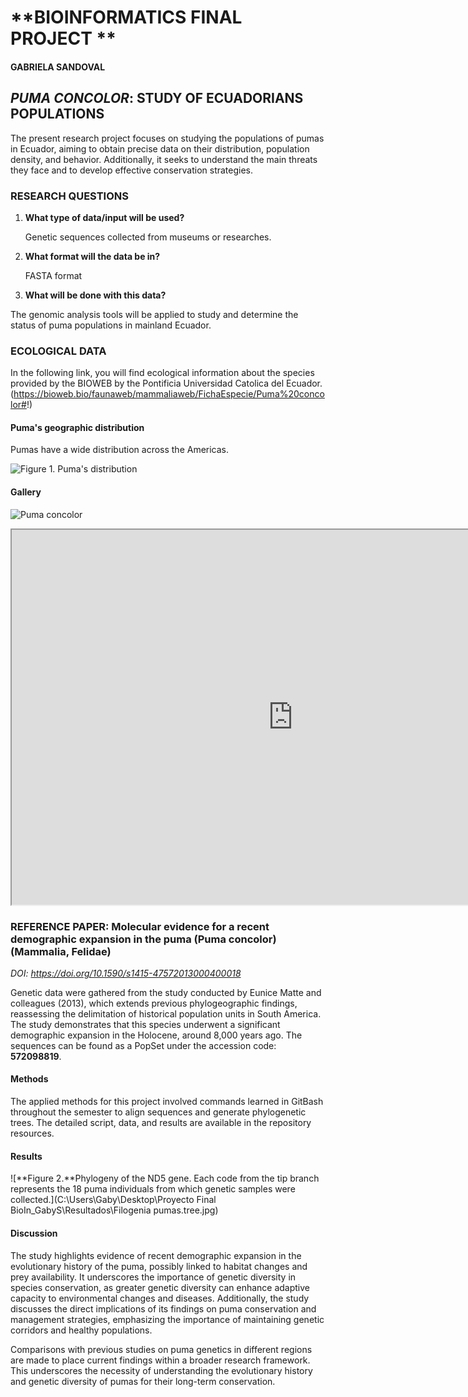 # **BIOINFORMATICS FINAL PROJECT **

#### GABRIELA SANDOVAL

## *PUMA CONCOLOR*: STUDY OF ECUADORIANS POPULATIONS 

The present research project focuses on studying the populations of pumas in Ecuador, aiming to obtain precise data on their distribution, population density, and behavior. Additionally, it seeks to understand the main threats they face and to develop effective conservation strategies.

### RESEARCH QUESTIONS

1. **What type of data/input will be used?** 

    Genetic sequences collected from museums or researches.

2. **What format will the data be in?** 

    FASTA format

3. **What will be done with this data?**

  The genomic analysis tools will be applied to study and determine the status of puma       populations in mainland Ecuador.


### ECOLOGICAL DATA

In the following link, you will find ecological information about the species provided by the BIOWEB by the Pontificia Universidad Catolica del Ecuador.
(https://bioweb.bio/faunaweb/mammaliaweb/FichaEspecie/Puma%20concolor#!)

#### Puma's geographic distribution

Pumas have a wide distribution across the Americas. 

![**Figure 1.** Puma's distribution](https://animalandia.educa.madrid.org/mapas/p/puma.jpg)


#### Gallery


![Puma concolor](https://sierranevadafoundation.org/wp-content/uploads/2022/07/mountain-lion.jpg)



<iframe src="https://www.youtube.com/embed/bwuBDlAWUvI?si=tLKgpqcX5q6S-V1z"data-external= "1" width="900" height="600"> </iframe> 


### REFERENCE PAPER: **Molecular evidence for a recent demographic expansion in the puma (Puma concolor) (Mammalia, Felidae)**

*DOI: https://doi.org/10.1590/s1415-47572013000400018* 

Genetic data were gathered from the study conducted by Eunice Matte and colleagues (2013), which extends previous phylogeographic findings, reassessing the delimitation of historical population units in South America. The study demonstrates that this species underwent a significant demographic expansion in the Holocene, around 8,000 years ago. The sequences can be found as a PopSet under the accession code: **572098819**.


#### **Methods**

The applied methods for this project involved commands learned in GitBash throughout the semester to align sequences and generate phylogenetic trees. The detailed script, data, and results are available in the repository resources.

#### **Results**


![**Figure 2.**Phylogeny of the ND5 gene. Each code from the tip branch represents the 18 puma individuals from which genetic samples were collected.](C:\Users\Gaby\Desktop\Proyecto Final BioIn_GabyS\Resultados\Filogenia pumas.tree.jpg)

#### **Discussion**

The study highlights evidence of recent demographic expansion in the evolutionary history of the puma, possibly linked to habitat changes and prey availability. It underscores the importance of genetic diversity in species conservation, as greater genetic diversity can enhance adaptive capacity to environmental changes and diseases. Additionally, the study discusses the direct implications of its findings on puma conservation and management strategies, emphasizing the importance of maintaining genetic corridors and healthy populations.

Comparisons with previous studies on puma genetics in different regions are made to place current findings within a broader research framework. This underscores the necessity of understanding the evolutionary history and genetic diversity of pumas for their long-term conservation.
